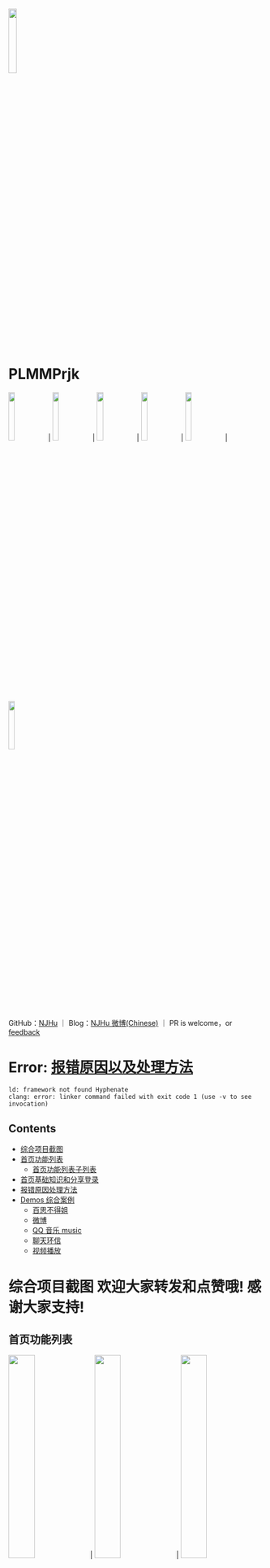 <img src="./images/qun1.jpg" width="18%"/><br>
PLMMPrjk
===

<div>
<img src="./images/gn1.png" width="15.6%">|
<img src="./images/demos.png" width="15.6%">|
<img src="./images/bsj/bsqb.png" width="15.6%">|
<img src="./images/wb/wb2.png" width="15.6%">|
<img src="./images/qqmusic/mus2.png" width="15.6%">|
<img src="./images/sp/tap.png" width="15.6%">
</div>

GitHub：[NJHu](https://github.com/njhu) ｜ Blog：[NJHu 微博(Chinese)](https://www.weibo.com/njhu) ｜ PR is welcome，or [feedback](mailto:64hp@163.com)


# Error: [报错原因以及处理方法](#errorHandle)
```
ld: framework not found Hyphenate
clang: error: linker command failed with exit code 1 (use -v to see invocation)
```

## Contents

- [综合项目截图](#Getting_Started)
- [首页功能列表](#homeList)
	- [首页功能列表子列表](#homeChildList)
- [首页基础知识和分享登录](#homeBaseShareLogin)
- [报错原因处理方法](#errorHandle)
- [Demos 综合案例](#demo_s)
	- [百思不得姐](#bsj)
	- [微博](#wb)
	- [QQ 音乐 music](#qqmusic)
	- [聊天环信](#huanxinChat)
	- [视频播放](#videos)


# <a id="Getting_Started"></a> 综合项目截图 欢迎大家转发和点赞哦! 感谢大家支持!
## <a id="homeList"></a> 首页功能列表
<img src="./images/gn1.png" width="32%">|
<img src="./images/gn2.png" width="32%">|
<img src="./images/gn3.png" width="32%">
<br>
<br>

### <a id="homeChildList"></a> 首页功能列表子列表
<img src="./images/gn3_1.png" width="32%">|
<img src="./images/gn3_2.png" width="32%">|
<img src="./images/gn3_3.png" width="32%">
<br>
<br>

## <a id="homeBaseShareLogin"></a> 首页基础知识和分享登录
<img src="./images/jc.png" width="32%">|
<img src="./images/fx.png" width="32%">|
<img src="./images/fx_1.png" width="32%">
<br>
<br>
<br>
## <a id="errorHandle"></a> 报错原因以及处理方法
### PLMMPRJK/PLMMPRJK/Classes/IM_HX/<br>EasyMobSDKS/HyphenateFullSDK/Hyphenate.framework/Hyphenate.a<br>路径下文件过大无法上传Git
<img src="./images/jywj.png" width="100%">
<br>
<br>
<br>

## <a id="demo_s"></a> Demos 综合案例
<img src="./images/demos.png" width="32%">|

## <a id="bsj"></a> 百思不得姐
<img src="./images/bsj/bsqb.png" width="32%">|
<img src="./images/bsj/bssp.png" width="32%">|
<img src="./images/bsj/bstp.png" width="32%">|
<img src="./images/bsj/bsjz.png" width="32%">|
<img src="./images/bsj/bsdz.png" width="32%">|
<img src="./images/bsj/bsyp.png" width="32%">|
<img src="./images/bsj/bsdl.png" width="32%">|
<img src="./images/bsj/bsdl_1.png" width="32%">|
<img src="./images/bsj/bsgg.png" width="32%">|
<img src="./images/bsj/bsfb.png" width="32%">|
<img src="./images/bsj/bsfb_1.png" width="32%">|
<img src="./images/bsj/bsfb_2.png" width="32%">|
<img src="./images/bsj/bspl.png" width="32%">|
<img src="./images/bsj/bsrp.png" width="32%">|
<img src="./images/bsj/bsrp_1.png" width="32%">|
<img src="./images/bsj/bs2ts.png" width="32%">|
<img src="./images/bsj/bsfx.png" width="32%">
<br>
<br>
<br>
<br>
<br>

## <a id="wb"></a> 微博
<img src="./images/wb/wb1.png" width="32%">|
<img src="./images/wb/wb2.png" width="32%">|
<img src="./images/wb/wb3.png" width="32%">|
<img src="./images/wb/wb4.png" width="32%">|
<img src="./images/wb/wb5.png" width="32%">|
<img src="./images/wb/wb6.png" width="32%">|
<img src="./images/wb/wb7.png" width="32%">|
<img src="./images/wb/wb8.png" width="32%">|
<img src="./images/wb/wb9.png" width="32%">
<br>
<br>
<br>
<br>
<br>

## <a id="qqmusic"></a> QQ 音乐 music
<img src="./images/qqmusic/mus1.png" width="32%">|
<img src="./images/qqmusic/mus2.png" width="32%">|
<img src="./images/qqmusic/mus3.png" width="32%">
<br>
<br>
<br>
<br>
<br>

## <a id="huanxinChat"></a> 聊天环信
<img src="./images/hx/hx1.png" width="32%">|
<img src="./images/hx/hx2.png" width="32%">|
<img src="./images/hx/hx3.png" width="32%">|
<img src="./images/hx/hx4.png" width="32%">|
<img src="./images/hx/hx5.png" width="32%">|
<img src="./images/hx/hx6.png" width="32%">
<br>
<br>
<br>
<br>
<br>

## <a id="videos"></a> 视频播放
<img src="./images/sp/sycoll.png" width="32%">|
<img src="./images/sp/sytab.png" width="32%">|
<img src="./images/sp/sylb.png" width="32%">|
<img src="./images/sp/syxz.png" width="32%">|
<img src="./images/sp/clp.png" width="32%">|
<img src="./images/sp/cltp.png" width="32%">|
<img src="./images/sp/yep.png" width="32%">|
<img src="./images/sp/tap.png" width="32%">|
<img src="./images/sp/tatp.png" width="32%">
<br>
<br>
<br>
<br>
<br>

## 期待
* 如果在使用过程中遇到BUG，希望你能Issues我，谢谢（或者尝试下载最新的Demo代码看看BUG修复没有）
* 如果在使用过程中发现功能不够用，希望你能Issues我，我非常想为这个Demo增加更多好用的功能，谢谢
* 如果你想为PLMMPrjk输出代码，请拼命Pull Requests我
